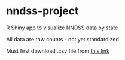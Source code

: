 # nndss-project
R Shiny app to visualize NNDSS data by state

All data are raw counts - not yet standardized

Must first download .csv file from [this link](https://wonder.cdc.gov/nndss/nndss_weekly_tables_menu.asp?comingfrom=202211&savedmode=&mmwr_year=2022&mmwr_week=01)
